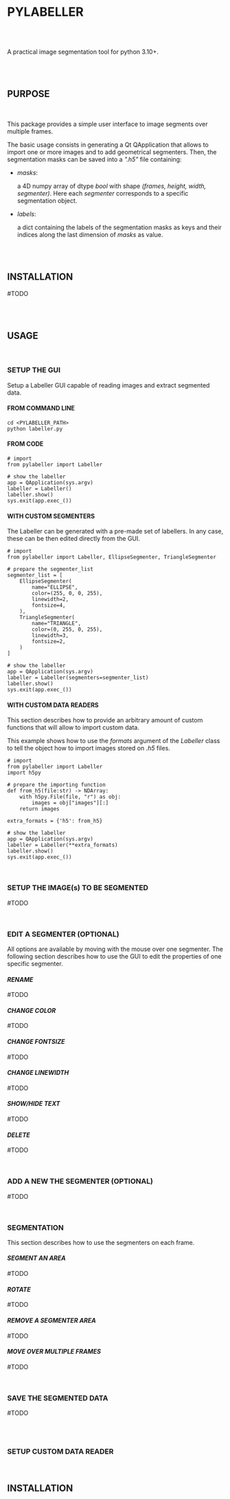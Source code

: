 # PYLABELLER

<br>
<br>

A practical image segmentation tool for python 3.10+.

<br>
<br>

## PURPOSE

<br>

This package provides a simple user interface to image segments over multiple
frames.

The basic usage consists in generating a Qt QApplication that allows to import one or more images and to add geometrical segmenters. Then, the segmentation masks can be saved into a *".h5"* file containing:

- *masks*:

  a 4D numpy array of dtype *bool* with shape *(frames, height, width, segmenter)*. Here each *segmenter* corresponds to a specific segmentation object.

- *labels*:

  a dict containing the labels of the segmentation masks as keys and their indices along the last dimension of *masks* as value.


<br>
<br>

## INSTALLATION

#TODO

<br>
<br>

## USAGE

<br>

### SETUP THE GUI

Setup a Labeller GUI capable of reading images and extract segmented data.

#### FROM COMMAND LINE

    cd <PYLABELLER_PATH>
    python labeller.py

#### FROM CODE

    # import
    from pylabeller import Labeller

    # show the labeller
    app = QApplication(sys.argv)
    labeller = Labeller()
    labeller.show()
    sys.exit(app.exec_())

#### WITH CUSTOM SEGMENTERS

The Labeller can be generated with a pre-made set of labellers. In any case, these can be then edited directly from the GUI.

    # import
    from pylabeller import Labeller, EllipseSegmenter, TriangleSegmenter

    # prepare the segmenter_list
    segmenter_list = [
        EllipseSegmenter(
            name="ELLIPSE",
            color=(255, 0, 0, 255),
            linewidth=2,
            fontsize=4,
        ),
        TriangleSegmenter(
            name="TRIANGLE",
            color=(0, 255, 0, 255),
            linewidth=3,
            fontsize=2,
        )
    ]

    # show the labeller
    app = QApplication(sys.argv)
    labeller = Labeller(segmenters=segmenter_list)
    labeller.show()
    sys.exit(app.exec_())

#### WITH CUSTOM DATA READERS

This section describes how to provide an arbitrary amount of custom functions that will allow to import custom data.

This example shows how to use the *formats* argument of the *Labeller* class to tell the object how to import images stored on *.h5* files.

    # import
    from pylabeller import Labeller
    import h5py

    # prepare the importing function
    def from_h5(file:str) -> NDArray:
        with h5py.File(file, "r") as obj:
            images = obj["images"][:]
        return images

    extra_formats = {'h5': from_h5}

    # show the labeller
    app = QApplication(sys.argv)
    labeller = Labeller(**extra_formats)
    labeller.show()
    sys.exit(app.exec_())

<br>

### SETUP THE IMAGE(s) TO BE SEGMENTED

#TODO

<br>

### EDIT A SEGMENTER (OPTIONAL)

All options are available by moving with the mouse over one segmenter. The following section describes how to use the GUI to edit the properties of one specific segmenter.

#### *RENAME*

#TODO

#### *CHANGE COLOR*

#TODO

#### *CHANGE FONTSIZE*

#TODO

#### *CHANGE LINEWIDTH*

#TODO

#### *SHOW/HIDE TEXT*

#TODO

#### *DELETE*

#TODO

<br>

### ADD A NEW THE SEGMENTER (OPTIONAL)

#TODO

<br>

### SEGMENTATION

This section describes how to use the segmenters on each frame.

#### *SEGMENT AN AREA*

#TODO

#### *ROTATE*

#TODO

#### *REMOVE A SEGMENTER AREA*

#TODO

#### *MOVE OVER MULTIPLE FRAMES*

#TODO

<br>

### SAVE THE SEGMENTED DATA

#TODO

<br>

<br>

### SETUP CUSTOM DATA READER

<br>




## INSTALLATION
